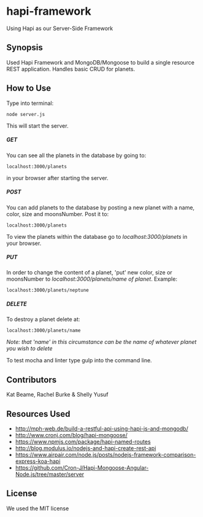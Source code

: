# hapi-framework
Using Hapi as our Server-Side Framework
## Synopsis
Used Hapi Framework and MongoDB/Mongoose to build a single resource REST application. Handles basic CRUD for planets.

## How to Use
Type into terminal:

```
node server.js
```

This will start the server.

##### GET
You can see all the planets in the database by going to:

```
localhost:3000/planets
```
in your browser after starting the server.

##### POST
You can add planets to the database by posting a new planet with a name, color, size and moonsNumber. Post it to:

```
localhost:3000/planets
```

To view the planets within the database go to *localhost:3000/planets* in your browser.

##### PUT
In order to change the content of a planet, 'put' new color, size or moonsNumber to *localhost:3000/planets/name of planet*.
Example:

```
localhost:3000/planets/neptune
```

##### DELETE
To destroy a planet delete at:

```
localhost:3000/planets/name
```
*Note: that 'name' in this circumstance can be the name of whatever planet you wish to delete*

To test mocha and linter type gulp into the command line.

## Contributors
Kat Beame,
Rachel Burke &
Shelly Yusuf

## Resources Used

  * http://mph-web.de/build-a-restful-api-using-hapi-js-and-mongodb/
  * http://www.cronj.com/blog/hapi-mongoose/
  * https://www.npmjs.com/package/hapi-named-routes
  * http://blog.modulus.io/nodejs-and-hapi-create-rest-api
  * https://www.airpair.com/node.js/posts/nodejs-framework-comparison-express-koa-hapi
  * https://github.com/Cron-J/Hapi-Mongoose-Angular-Node.js/tree/master/server

## License
We used the MIT license
